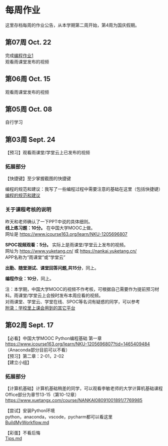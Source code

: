 # 每周作业
这里存档每周的作业公告，从本学期第二周开始，第4周为国庆假期。 

## 第07周 Oct. 22
完成[编程作业1](/Homework1.ipynb)  
观看雨课堂发布的视频

## 第06周 Oct. 15
观看雨课堂发布的视频  

## 第05周 Oct. 08
自行学习

## 第03周 Sept. 24
【预习】观看雨课堂/学堂云上已发布的视频  

### 拓展部分
【快捷键】至少掌握截图的快捷键  

编程的规范和建议：我写了一些编程过程中需要注意的基础在这里（包括快捷键）  
[编程的规范和建议](/BeProfessional.md)  

### 关于课程考核的说明
昨天和老师确认了一下PPT中说的具体细则。  
**线上练习题：10分。** 在中国大学MOOC上做。  
网址是 https://www.icourse163.org/learn/NKU-1205696807  

**SPOC视频观看：5分。** 实际上是雨课堂/学堂云上发布的视频。  
网址为 https://www.yuketang.cn/ 或 https://nankai.yuketang.cn/  
APP名称为“雨课堂”或“学堂云”  

**出勤、随堂测试、课堂回答问题,共15分**，同上。  

**编程作业：10分**，同上。  

注：本学期，中国大学MOOC的视频不作考核，可根据自己需要作为提前预习材料。雨课堂/学堂云上会按时发布本周应看的视频。  
对雨课堂、学堂云、学堂在线、SPOC等名词有疑惑的同学，可以参考  
[附录：学校里上课会用到的其它平台](/HowToUseRainclassroom.md#%E9%99%84%E5%BD%95%E5%AD%A6%E6%A0%A1%E9%87%8C%E4%B8%8A%E8%AF%BE%E4%BC%9A%E7%94%A8%E5%88%B0%E7%9A%84%E5%85%B6%E5%AE%83%E5%B9%B3%E5%8F%B0)  

## 第02周 Sept. 17
【必看】中国大学MOOC Python编程基础 第一章  
https://www.icourse163.org/learn/NKU-1205696807?tid=1465409484  
（Anaconda部分目前可以不看）  
【预习】第二章：2-01，2-02  
【建立小组】  
  
### 拓展部分
【计算机基础】计算机基础稍差的同学，可以观看李敏老师的大学计算机基础课程  
Office部分为章节13-15（第10-12章）  
https://www.xuetangx.com/course/NANKAI08091001891/7769985  
  
【尝试】安装Python环境  
python，anaconda，vscode，pycharm都可以看这里  
[BuildMyWorkflow.md](/BuildMyWorkflow.md)  
  
【彩蛋】不看后悔  
[Tips.md](/Tips.md)  
